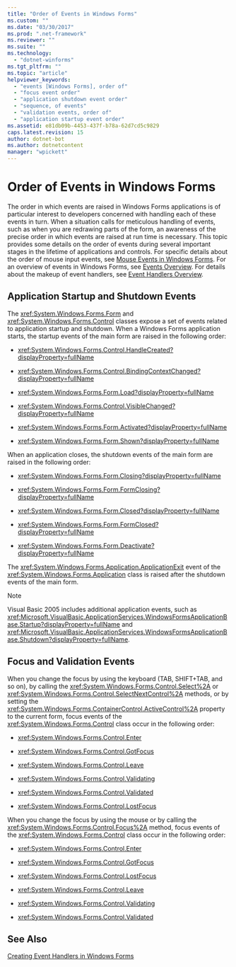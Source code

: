 ```yaml
---
title: "Order of Events in Windows Forms"
ms.custom: ""
ms.date: "03/30/2017"
ms.prod: ".net-framework"
ms.reviewer: ""
ms.suite: ""
ms.technology: 
  - "dotnet-winforms"
ms.tgt_pltfrm: ""
ms.topic: "article"
helpviewer_keywords: 
  - "events [Windows Forms], order of"
  - "focus event order"
  - "application shutdown event order"
  - "sequence, of events"
  - "validation events, order of"
  - "application startup event order"
ms.assetid: e81db09b-4453-437f-b78a-62d7cd5c9829
caps.latest.revision: 15
author: dotnet-bot
ms.author: dotnetcontent
manager: "wpickett"
---
```

# Order of Events in Windows Forms
The order in which events are raised in Windows Forms applications is of particular interest to developers concerned with handling each of these events in turn. When a situation calls for meticulous handling of events, such as when you are redrawing parts of the form, an awareness of the precise order in which events are raised at run time is necessary. This topic provides some details on the order of events during several important stages in the lifetime of applications and controls. For specific details about the order of mouse input events, see [Mouse Events in Windows Forms](../../../docs/framework/winforms/mouse-events-in-windows-forms.md). For an overview of events in Windows Forms, see [Events Overview](../../../docs/framework/winforms/events-overview-windows-forms.md). For details about the makeup of event handlers, see [Event Handlers Overview](../../../docs/framework/winforms/event-handlers-overview-windows-forms.md).  
  
## Application Startup and Shutdown Events  
 The <xref:System.Windows.Forms.Form> and <xref:System.Windows.Forms.Control> classes expose a set of events related to application startup and shutdown. When a Windows Forms application starts, the startup events of the main form are raised in the following order:  
  
-   <xref:System.Windows.Forms.Control.HandleCreated?displayProperty=fullName>  
  
-   <xref:System.Windows.Forms.Control.BindingContextChanged?displayProperty=fullName>  
  
-   <xref:System.Windows.Forms.Form.Load?displayProperty=fullName>  
  
-   <xref:System.Windows.Forms.Control.VisibleChanged?displayProperty=fullName>  
  
-   <xref:System.Windows.Forms.Form.Activated?displayProperty=fullName>  
  
-   <xref:System.Windows.Forms.Form.Shown?displayProperty=fullName>  
  
 When an application closes, the shutdown events of the main form are raised in the following order:  
  
-   <xref:System.Windows.Forms.Form.Closing?displayProperty=fullName>  
  
-   <xref:System.Windows.Forms.Form.FormClosing?displayProperty=fullName>  
  
-   <xref:System.Windows.Forms.Form.Closed?displayProperty=fullName>  
  
-   <xref:System.Windows.Forms.Form.FormClosed?displayProperty=fullName>  
  
-   <xref:System.Windows.Forms.Form.Deactivate?displayProperty=fullName>  
  
 The <xref:System.Windows.Forms.Application.ApplicationExit> event of the <xref:System.Windows.Forms.Application> class is raised after the shutdown events of the main form.  
  
> [!NOTE]
>  Visual Basic 2005 includes additional application events, such as <xref:Microsoft.VisualBasic.ApplicationServices.WindowsFormsApplicationBase.Startup?displayProperty=fullName> and <xref:Microsoft.VisualBasic.ApplicationServices.WindowsFormsApplicationBase.Shutdown?displayProperty=fullName>.  
  
## Focus and Validation Events  
 When you change the focus by using the keyboard (TAB, SHIFT+TAB, and so on), by calling the <xref:System.Windows.Forms.Control.Select%2A> or <xref:System.Windows.Forms.Control.SelectNextControl%2A> methods, or by setting the <xref:System.Windows.Forms.ContainerControl.ActiveControl%2A> property to the current form, focus events of the <xref:System.Windows.Forms.Control> class occur in the following order:  
  
-   <xref:System.Windows.Forms.Control.Enter>  
  
-   <xref:System.Windows.Forms.Control.GotFocus>  
  
-   <xref:System.Windows.Forms.Control.Leave>  
  
-   <xref:System.Windows.Forms.Control.Validating>  
  
-   <xref:System.Windows.Forms.Control.Validated>  
  
-   <xref:System.Windows.Forms.Control.LostFocus>  
  
 When you change the focus by using the mouse or by calling the <xref:System.Windows.Forms.Control.Focus%2A> method, focus events of the <xref:System.Windows.Forms.Control> class occur in the following order:  
  
-   <xref:System.Windows.Forms.Control.Enter>  
  
-   <xref:System.Windows.Forms.Control.GotFocus>  
  
-   <xref:System.Windows.Forms.Control.LostFocus>  
  
-   <xref:System.Windows.Forms.Control.Leave>  
  
-   <xref:System.Windows.Forms.Control.Validating>  
  
-   <xref:System.Windows.Forms.Control.Validated>  
  
## See Also  
 [Creating Event Handlers in Windows Forms](../../../docs/framework/winforms/creating-event-handlers-in-windows-forms.md)
